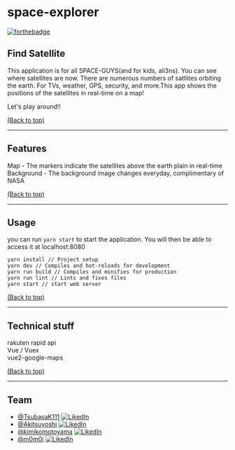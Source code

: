 # space-explorer
[![forthebadge](https://forthebadge.com/images/badges/built-with-love.svg)](https://forthebadge.com)

## Find Satellite
This application is for all SPACE-GUYS(and for kids, ali3ns). You can see where satellites are now. There are numerous numbers of satllites orbiting the earth. For TVs, weather, GPS, security, and more.This app shows the positions of the satellites in real-time on a map!

Let's play around!!

[(Back to top)](#space-explorer)

---

## Features

Map - The markers indicate the satellites above the earth plain in real-time  
Background - The background image changes everyday, complimentary of NASA

[(Back to top)](#space-explorer)

---

## Usage

you can run `yarn start` to start the application. You will then be able to access it at localhost:8080
```
yarn install // Project setup
yarn dev // Compiles and hot-reloads for development
yarn run build // Compiles and minifies for production
yarn run lint // Lints and fixes files
yarn start // start web server
```

[(Back to top)](#space-explorer)

---

## Technical stuff

rakuten rapid api  
Vue / Vuex  
vue2-google-maps

[(Back to top)](#space-explorer)

---
## Team

- [@TsubasaK111](https://github.com/TsubasaK111) [![LikedIn](https://github.com/cc5-team-space-kids/space-explorer/img/In-2C-21px-r.png)](https://www.linkedin.com/in/tsubasakondo/)
- [@Akitsuyoshi](https://github.com/Akitsuyoshi) [![LikedIn](https://github.com/cc5-team-space-kids/space-explorer/img/In-2C-21px-r.png)](https://www.linkedin.com/in/tsuyoshi-akiyama-ab632a90)
- [@kimikomotoyama](https://github.com/kimikomotoyama) [![LikedIn](https://github.com/cc5-team-space-kids/space-explorer/img/In-2C-21px-r.png)](https://www.linkedin.com/in/kimiko-motoyama-54a198132)
- [@m0m0i](https://github.com/m0m0i) [![LikedIn](https://github.com/cc5-team-space-kids/space-explorer/img/In-2C-21px-r.png)](https://www.linkedin.com/in/hiroyuki-momoi-52270428)
